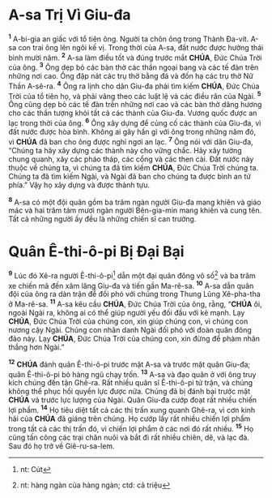 # A-sa Trị Vì Giu-đa
<sup><b>1</b></sup> A-bi-gia an giấc với tổ tiên ông. Người ta chôn ông trong Thành Đa-vít. A-sa con trai ông lên ngôi kế vị. Trong thời của A-sa, đất nước được hưởng thái bình mười năm. <sup><b>2</b></sup> A-sa làm điều tốt và đúng trước mắt **CHÚA**, Đức Chúa Trời của ông. <sup><b>3</b></sup> Ông dẹp bỏ các bàn thờ các thần ngoại bang và các tế đàn trên những nơi cao. Ông đập nát các trụ thờ bằng đá và đốn hạ các trụ thờ Nữ Thần A-sê-ra. <sup><b>4</b></sup> Ông ra lịnh cho dân Giu-đa phải tìm kiếm **CHÚA**, Đức Chúa Trời của tổ tiên họ, và phải vâng theo các luật lệ và các điều răn của Ngài. <sup><b>5</b></sup> Ông cũng dẹp bỏ các tế đàn trên những nơi cao và các bàn thờ dâng hương cho các thần tượng khỏi tất cả các thành của Giu-đa. Vương quốc được an lạc trong thời của ông. <sup><b>6</b></sup> Ông xây dựng để củng cố các thành của Giu-đa, vì đất nước được hòa bình. Không ai gây hấn gì với ông trong những năm đó, vì **CHÚA** đã ban cho ông được nghỉ ngơi an lạc. <sup><b>7</b></sup> Ông nói với dân Giu-đa, “Chúng ta hãy xây dựng các thành này cho vững chắc. Hãy xây tường chung quanh, xây các pháo tháp, các cổng và các then cài. Đất nước này thuộc về chúng ta, vì chúng ta đã tìm kiếm **CHÚA**, Đức Chúa Trời chúng ta. Chúng ta đã tìm kiếm Ngài, và Ngài đã ban cho chúng ta được bình an tứ phía.” Vậy họ xây dựng và được thành tựu.

<sup><b>8</b></sup> A-sa có một đội quân gồm ba trăm ngàn người Giu-đa mang khiên và giáo mác và hai trăm tám mươi ngàn người Bên-gia-min mang khiên và cung tên. Tất cả những người ấy đều là những chiến sĩ can trường.

# Quân Ê-thi-ô-pi Bị Đại Bại
<sup><b>9</b></sup> Lúc đó Xê-ra người Ê-thi-ô-pi[^1-b42dc4df-1a6f-42bb-be33-ef1b3abe1911] dẫn một đại quân đông vô số[^2-b42dc4df-1a6f-42bb-be33-ef1b3abe1911] và ba trăm xe chiến mã đến xâm lăng Giu-đa và tiến gần Ma-rê-sa. <sup><b>10</b></sup> A-sa dẫn quân đội của ông ra dàn trận để đối phó với chúng trong Thung Lũng Xê-pha-tha ở Ma-rê-sa. <sup><b>11</b></sup> A-sa kêu cầu **CHÚA**, Đức Chúa Trời của ông, rằng, “**CHÚA** ôi, ngoài Ngài ra, không ai có thể giúp người yếu đối đầu với kẻ mạnh. Lạy **CHÚA**, Đức Chúa Trời của chúng con, xin giúp chúng con, vì chúng con nương cậy Ngài. Chúng con nhân danh Ngài đối phó với đoàn quân đông đảo này. Lạy **CHÚA**, Đức Chúa Trời của chúng con, xin đừng để phàm nhân thắng hơn Ngài.”

<sup><b>12</b></sup> **CHÚA** đánh quân Ê-thi-ô-pi trước mặt A-sa và trước mặt quân Giu-đa; quân Ê-thi-ô-pi bỏ hàng ngũ chạy trốn. <sup><b>13</b></sup> A-sa và đạo quân ở với ông truy kích chúng đến tận Ghê-ra. Rất nhiều quân sĩ Ê-thi-ô-pi tử trận, và chúng không thể phục hồi quyền lực được nữa. Chúng đã bị đánh bại trước mặt **CHÚA** và trước lực lượng của Ngài. Quân Giu-đa cướp đoạt rất nhiều chiến lợi phẩm. <sup><b>14</b></sup> Họ tiêu diệt tất cả các thị trấn xung quanh Ghê-ra, vì cơn kinh hãi của **CHÚA** đã giáng trên chúng. Họ cướp lấy rất nhiều chiến lợi phẩm trong tất cả các thị trấn đó, vì chiến lợi phẩm ở các nơi đó rất nhiều. <sup><b>15</b></sup> Họ cũng tấn công các trại chăn nuôi và bắt đi rất nhiều chiên, dê, và lạc đà. Sau đó họ trở về Giê-ru-sa-lem.

[^1-b42dc4df-1a6f-42bb-be33-ef1b3abe1911]: nt: Cút
[^2-b42dc4df-1a6f-42bb-be33-ef1b3abe1911]: nt: hàng ngàn của hàng ngàn; ctd: cả triệu